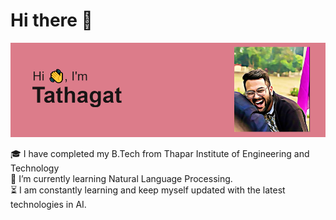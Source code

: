 # Hi there 👋

<img src="https://github.com/Tathagatt/Tathagatt/blob/main/Pic.png" alt="banner that says I'm a Data Science Enthusiast👨‍💻">


🎓 I have completed my B.Tech from Thapar Institute of Engineering and Technology</br>
🌱 I’m currently learning Natural Language Processing.</br>
⏳ I am constantly learning and keep myself updated with the latest technologies in AI.</br>

